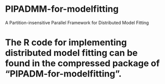 # PIPADMM-for-modelfitting
A Partition-insensitive Parallel Framework for Distributed Model Fitting

# The R code for implementing distributed model fitting can be found in the compressed package of “PIPADM-for-modelfitting”.
